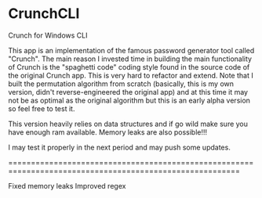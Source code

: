 # CrunchCLI
Crunch for Windows CLI


This app is an implementation of the famous password generator tool called "Crunch". The main reason I invested time in building the main functionality of Crunch is the "spaghetti code"
coding style found in the source code of the original Crunch app. This is very hard to refactor and extend.
Note that I built the permutation algorithm from scratch (basically, this is my own version, didn't reverse-engineered the original app) and at this time it may not be as optimal as
the original algorithm but this is an early alpha version so feel free to test it.

This version heavily relies on data structures and if go wild make sure you have enough ram available. Memory leaks are also possible!!!

I may test it properly in the next period and may push some updates.


=========================================================================================================

Fixed memory leaks
Improved regex

